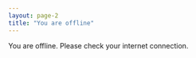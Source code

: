 ```yaml
---
layout: page-2
title: "You are offline"
---
```

You are offline. Please check your internet connection.

